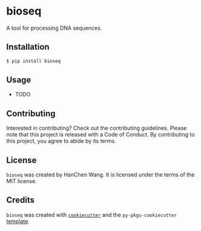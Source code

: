 # bioseq

A tool for processing DNA sequences.

## Installation

```bash
$ pip install bioseq
```

## Usage

- TODO

## Contributing

Interested in contributing? Check out the contributing guidelines. Please note that this project is released with a Code of Conduct. By contributing to this project, you agree to abide by its terms.

## License

`bioseq` was created by HanChen Wang. It is licensed under the terms of the MIT license.

## Credits

`bioseq` was created with [`cookiecutter`](https://cookiecutter.readthedocs.io/en/latest/) and the `py-pkgs-cookiecutter` [template](https://github.com/py-pkgs/py-pkgs-cookiecutter).
